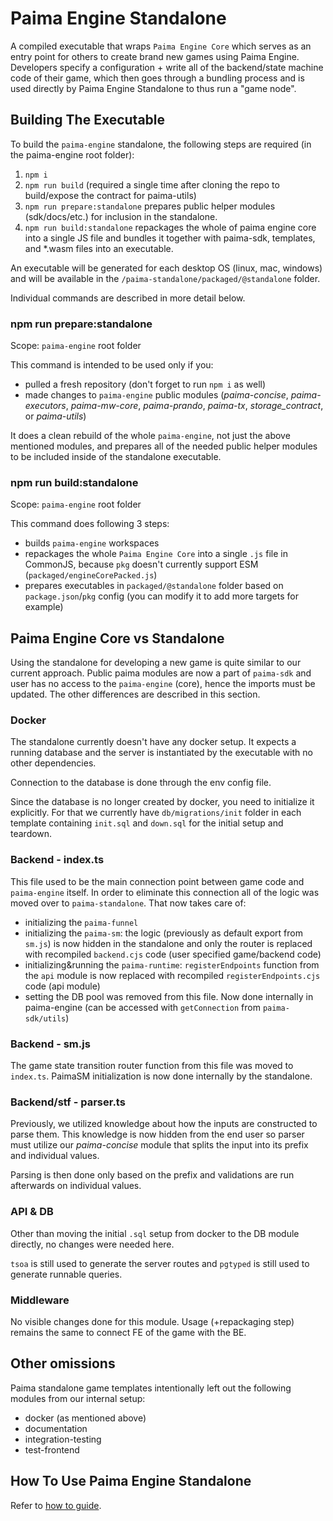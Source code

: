 # Paima Engine Standalone

A compiled executable that wraps `Paima Engine Core` which serves as an entry point for others to create brand new games using Paima Engine. Developers specify a configuration + write all of the backend/state machine code of their game, which then goes through a bundling process and is used directly by Paima Engine Standalone to thus run a "game node".

## Building The Executable

To build the `paima-engine` standalone, the following steps are required (in the paima-engine root folder):

1. `npm i`
2. `npm run build` (required a single time after cloning the repo to build/expose the contract for paima-utils)
3. `npm run prepare:standalone` prepares public helper modules (sdk/docs/etc.) for inclusion in the standalone.
4. `npm run build:standalone` repackages the whole of paima engine core into a single JS file and bundles it together with paima-sdk, templates, and \*.wasm files into an executable.

An executable will be generated for each desktop OS (linux, mac, windows) and will be available in the `/paima-standalone/packaged/@standalone` folder.

Individual commands are described in more detail below.

### npm run prepare:standalone

Scope: `paima-engine` root folder

This command is intended to be used only if you:

- pulled a fresh repository (don't forget to run `npm i` as well)
- made changes to `paima-engine` public modules (_paima-concise_, _paima-executors_, _paima-mw-core_, _paima-prando_, _paima-tx_, _storage_contract_, or _paima-utils_)

It does a clean rebuild of the whole `paima-engine`, not just the above mentioned modules, and prepares all of the needed public helper modules to be included inside of the standalone executable.

### npm run build:standalone

Scope: `paima-engine` root folder

This command does following 3 steps:

- builds `paima-engine` workspaces
- repackages the whole `Paima Engine Core` into a single `.js` file in CommonJS, because `pkg` doesn't currently support ESM (`packaged/engineCorePacked.js`)
- prepares executables in `packaged/@standalone` folder based on `package.json`/`pkg` config (you can modify it to add more targets for example)

## Paima Engine Core vs Standalone

Using the standalone for developing a new game is quite similar to our current approach. Public paima modules are now a part of `paima-sdk` and user has no access to the `paima-engine` (core), hence the imports must be updated. The other differences are described in this section.

### Docker

The standalone currently doesn't have any docker setup. It expects a running database and the server is instantiated by the executable with no other dependencies.

Connection to the database is done through the env config file.

Since the database is no longer created by docker, you need to initialize it explicitly. For that we currently have `db/migrations/init` folder in each template containing `init.sql` and `down.sql` for the initial setup and teardown.

### Backend - index.ts

This file used to be the main connection point between game code and `paima-engine` itself. In order to eliminate this connection all of the logic was moved over to `paima-standalone`. That now takes care of:

- initializing the `paima-funnel`
- initializing the `paima-sm`: the logic (previously as default export from `sm.js`) is now hidden in the standalone and only the router is replaced with recompiled `backend.cjs` code (user specified game/backend code)
- initializing&running the `paima-runtime`: `registerEndpoints` function from the `api` module is now replaced with recompiled `registerEndpoints.cjs` code (api module)
- setting the DB pool was removed from this file. Now done internally in paima-engine (can be accessed with `getConnection` from `paima-sdk/utils`)

### Backend - sm.js

The game state transition router function from this file was moved to `index.ts`. PaimaSM initialization is now done internally by the standalone.

### Backend/stf - parser.ts

Previously, we utilized knowledge about how the inputs are constructed to parse them. This knowledge is now hidden from the end user so parser must utilize our _paima-concise_ module that splits the input into its prefix and individual values.

Parsing is then done only based on the prefix and validations are run afterwards on individual values.

### API & DB

Other than moving the initial `.sql` setup from docker to the DB module directly, no changes were needed here.

`tsoa` is still used to generate the server routes and `pgtyped` is still used to generate runnable queries.

### Middleware

No visible changes done for this module. Usage (+repackaging step) remains the same to connect FE of the game with the BE.

## Other omissions

Paima standalone game templates intentionally left out the following modules from our internal setup:

- docker (as mentioned above)
- documentation
- integration-testing
- test-frontend

## How To Use Paima Engine Standalone

Refer to [how to guide](user-documentation/how-to-use-paima-engine.md).

